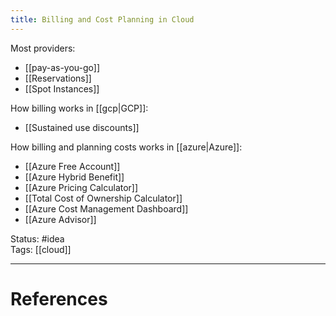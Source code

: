 ```yaml
---
title: Billing and Cost Planning in Cloud
---
```

Most providers:  
- [[pay-as-you-go]]
- [[Reservations]]
- [[Spot Instances]]

How billing works in [[gcp|GCP]]:  
- [[Sustained use discounts]]  

How billing and planning costs works in [[azure|Azure]]:  
- [[Azure Free Account]]
- [[Azure Hybrid Benefit]]
- [[Azure Pricing Calculator]]
- [[Total Cost of Ownership Calculator]]
- [[Azure Cost Management Dashboard]]
- [[Azure Advisor]]

Status: #idea  
Tags: [[cloud]]  

---
# References